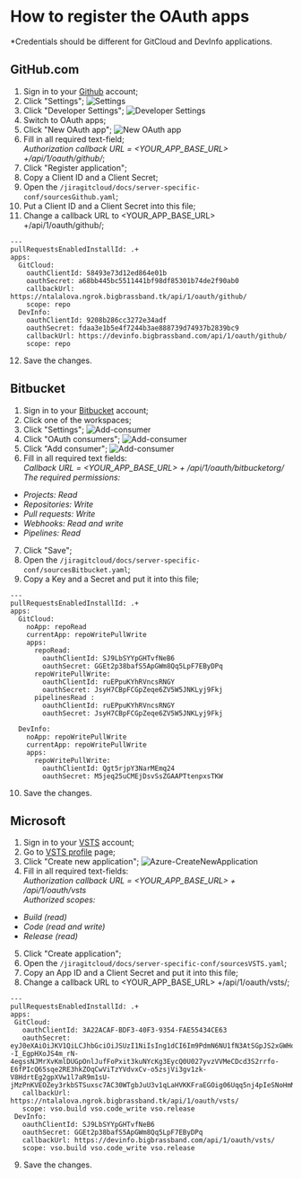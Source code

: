 # How to register the OAuth apps
*Credentials should be different for GitCloud and DevInfo applications.

##  GitHub.com


1.	Sign in to your <a href="https://github.com/" target="_blank">Github</a> account;
2.	Click "Settings"; ![Settings](images/Settings-Github.png)
3.	Click "Developer Settings"; ![Developer Settings](images/Developer-settings.png)
4.	Switch to OAuth apps;
5.	Click "New OAuth app"; ![New OAuth app](images/New-OAuth-App%20.png)
6.	Fill in all required text-field;  
*Authorization callback URL = <YOUR_APP_BASE_URL> +/api/1/oauth/github/*;
7.	Click "Register application";
8.	Copy a Client ID and a Client Secret;
9.	Open the `/jiragitcloud/docs/server-specific-conf/sourcesGithub.yaml`;
10.	Put a Client ID and a Client Secret into this file;
11.	Change a callback URL to <YOUR_APP_BASE_URL> +/api/1/oauth/github/;
     
```
---
pullRequestsEnabledInstallId: .+
apps:
  GitCloud:
    oauthClientId: 58493e73d12ed864e01b
    oauthSecret: a68bb445bc5511441bf98df85301b74de2f90ab0
    callbackUrl: https://ntalalova.ngrok.bigbrassband.tk/api/1/oauth/github/
    scope: repo
  DevInfo:
    oauthClientId: 9208b286cc3272e34adf
    oauthSecret: fdaa3e1b5e4f7244b3ae888739d74937b2839bc9
    callbackUrl: https://devinfo.bigbrassband.com/api/1/oauth/github/
    scope: repo
 ```
  
12.	Save the changes.


##  Bitbucket


1.	Sign in to your <a href="https://bitbucket.org/" target="_blank">Bitbucket</a> account;
2.	Сlick one of the workspaces;    
3.	Click "Settings"; ![Add-consumer](images/Settings-Bitbucket.png)  
4.	Click "OAuth consumers"; ![Add-consumer](images/OAuth%20consumers.png)  
5.	Click "Add consumer";  ![Add-consumer](images/Add%20consumer.png)  
6.	Fill in all required text fields:  
*Callback URL = <YOUR_APP_BASE_URL> + /api/1/oauth/bitbucketorg/*  
*The required permissions:*  
* *Projects: Read*  
* *Repositories: Write* 
* *Pull requests: Write*  
* *Webhooks: Read and write*
* *Pipelines: Read*
7.	Click "Save";
8.	Open the `/jiragitcloud/docs/server-specific-conf/sourcesBitbucket.yaml`;
9.	Сopy a Key and a Secret and put it into this file;
         
```
---
pullRequestsEnabledInstallId: .+
apps:
  GitCloud:
    noApp: repoRead
    currentApp: repoWritePullWrite
    apps:
      repoRead:
        oauthClientId: SJ9LbSYYpGHTvfNeB6
        oauthSecret: GGEt2p38bafS5ApGWm8Qq5LpF7EByDPq
      repoWritePullWrite:
        oauthClientId: ruEPpuKYhRVncsRNGY
        oauthSecret: JsyH7CBpFCGpZeqe6ZV5W5JNKLyj9Fkj
      pipelinesRead :
        oauthClientId: ruEPpuKYhRVncsRNGY
        oauthSecret: JsyH7CBpFCGpZeqe6ZV5W5JNKLyj9Fkj
  
  DevInfo:
    noApp: repoWritePullWrite
    currentApp: repoWritePullWrite
    apps:
      repoWritePullWrite:
        oauthClientId: Qgt5rjpY3NarMEmq24
        oauthSecret: M5jeq25uCMEjDsvSsZGAAPTtenpxsTKW
  ```    

10.	Save the changes.


##  Microsoft

1.	Sign in to your <a href="https://azure.microsoft.com/en-us/services/devops/" target="_blank">VSTS</a> account;
2.	Go to <a href="https://aex.dev.azure.com/me?mkt=en-US&campaign=o~msft~old~vsts~profile" target="_blank">VSTS profile</a> page;
3.	Сlick "Create new application"; ![Azure-CreateNewApplication](images/Azure-CreateNewApplication.png)
4.	Fill in all required text-fields:  
*Authorization callback URL = <YOUR_APP_BASE_URL> + /api/1/oauth/vsts*  
*Authorized scopes:*  
  * *Build (read)*
  * *Code (read and write)*  
  * *Release (read)*
5.	Click "Create application";
6.	Open the `/jiragitcloud/docs/server-specific-conf/sourcesVSTS.yaml`;
7.	Copy an App ID and a Client Secret and put it into this file;
8.	Change a callback URL to <YOUR_APP_BASE_URL> +/api/1/oauth/vsts/;  
  
 ```
---
pullRequestsEnabledInstallId: .+
apps:
  GitCloud:
    oauthClientId: 3A22ACAF-BDF3-40F3-9354-FAE55434CE63
    oauthSecret: eyJ0eXAiOiJKV1QiLCJhbGciOiJSUzI1NiIsIng1dCI6Im9PdmN6NU1fN3AtSGpJS2xGWHo5M3VfVjBabyJ9.eyJjaWQiOiIzYTIyYWNhZi1iZGYzLTQwZjMtOTM1NC1mYWU1NTQzNGNlNjMiLCJjc2kiOiIxZWJkYjA4MC04MjI4LTRiYTQtYTRjZC01YzNmMjIxZTFmNzAiLCJuYW1laWQiOiI0MjRiMmVmOS0xMWJhLTYxODAtYWRhYi0zOGY3MzQwMDg0MDQiLCJpc3MiOiJhcHAudnN0b2tlbi52aXN1YWxzdHVkaW8uY29tIiwiYXVkIjoiYXBwLnZzdG9rZW4udmlzdWFsc3R1ZGlvLmNvbSIsIm5iZiI6MTY0NjgwNDg0NywiZXhwIjoxODA0NTcxMjQ3fQ.HqGtmbo_2cXaLKVukhpwgClciCeTv9--I_EgpHXoJS4m_rN-4egssNJMrXvKmlDUGpOnlJufFoPxit3kuNYcKg3EycQ0U027yvzVVMeCDcd3S2rrfo-E6fPIcQ65sqe2RE3hkZOqCwViTzYVdvxCv-o5zsjVi3gv1zk-V8HdrtEg2gpXVw1l7aR9m1sU-jMzPnKVEOZey3rkbSTSuxsc7AC30WTgbJuU3v1qLaHVKKFraEGOig06Uqq5nj4pIeSNoHmMkGUiqwD72tUnfUZnQM5gSRUaxLGNkgwurehml_YN35oYNLQZTtcb0WfN_4sT8ayZvZu_V6JAh00NNhO1rw 
    callbackUrl: https://ntalalova.ngrok.bigbrassband.tk/api/1/oauth/vsts/
    scope: vso.build vso.code_write vso.release
  DevInfo:
    oauthClientId: SJ9LbSYYpGHTvfNeB6
    oauthSecret: GGEt2p38bafS5ApGWm8Qq5LpF7EByDPq
    callbackUrl: https://devinfo.bigbrassband.com/api/1/oauth/vsts/
    scope: vso.build vso.code_write vso.release
  ```  

9.	Save the changes.

